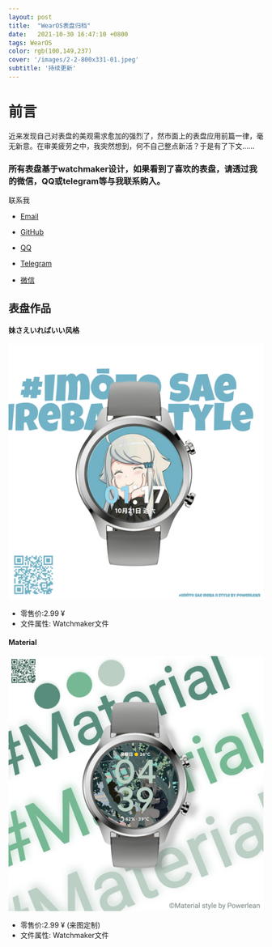 ```yaml
--- 
layout: post
title:  "WearOS表盘归档"
date:   2021-10-30 16:47:10 +0800
tags: WearOS
color: rgb(100,149,237)
cover: '/images/2-2-800x331-01.jpeg'
subtitle: '持续更新'
---
```

# 前言
近来发现自己对表盘的美观需求愈加的强烈了，然市面上的表盘应用前篇一律，毫无新意。在审美疲劳之中，我突然想到，何不自己整点新活？于是有了下文......
### 所有表盘基于watchmaker设计，如果看到了喜欢的表盘，请透过我的微信，QQ或telegram等与我联系购入。

联系我
- [Email](https://bluebreeze191@gmail.com "谷歌邮箱")

- [GitHub](https://github.com/edges5352 "GitHub")

- [QQ](https://qm.qq.com/cgi-bin/qm/qr?k=PJemsUFPRexZMeBd1N1JjEf07DFiIqis&noverify=0 "腾讯QQ")

- [Telegram](https://t.me/wearos_watchface "Telegram") 
- [微信](/images/IMG_20211030_181157.jpg) 
 
## 表盘作品

#### 妹さえいればいい风格
![彩色数字 - 妹さえいればいい风格](/images/PicsArt_10-30-08.29.24.jpg)
- 零售价:2.99 ¥
- 文件属性: Watchmaker文件

#### Material
![彩色数字 - Material风格](/images/PicsArt_10-31-04.37.40.jpg)
- 零售价:2.99 ¥ (来图定制)
- 文件属性: Watchmaker文件
